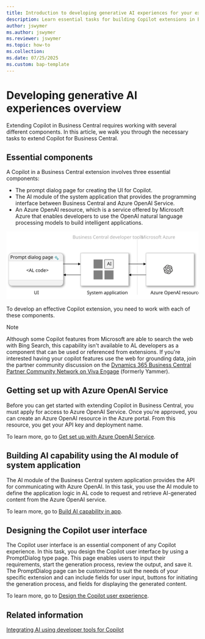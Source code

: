 ```yaml
---
title: Introduction to developing generative AI experiences for your extensions
description: Learn essential tasks for building Copilot extensions in Business Central. Discover key components like prompt dialog pages and Azure OpenAI integration.
author: jswymer
ms.author: jswymer
ms.reviewer: jswymer
ms.topic: how-to 
ms.collection:
ms.date: 07/25/2025
ms.custom: bap-template
---
```


# Developing generative AI experiences overview

Extending Copilot in Business Central requires working with several different components. In this article, we walk you through the necessary tasks to extend Copilot for Business Central.

## Essential components

A Copilot in a Business Central extension involves three essential components:

- The prompt dialog page for creating the UI for Copilot.
- The AI module of the system application that provides the programming interface between Business Central and Azure OpenAI Service.
- An Azure OpenAI resource, which is a service offered by Microsoft Azure that enables developers to use the OpenAI natural language processing models to build intelligent applications.

![Shows the tasks in the generative-AI development](media/dev-generative-ai-overview.svg)

To develop an effective Copilot extension, you need to work with each of these components.

> [!NOTE]
> Although some Copilot features from Microsoft are able to search the web with Bing Search, this capability isn't available to AL developers as a component that can be used or referenced from extensions. If you're interested having your copilot features use the web for grounding data, join the partner community discussion on the [Dynamics 365 Business Central Partner Community Network on Viva Engage](https://go.microsoft.com/fwlink/?linkid=2229283) (formerly Yammer).

## Getting set up with Azure OpenAI Service

Before you can get started with extending Copilot in Business Central, you must apply for access to Azure OpenAI Service. Once you're approved, you can create an Azure OpenAI resource in the Azure portal. From this resource, you get your API key and deployment name.

To learn more, go to [Get set up with Azure OpenAI Service](ai-dev-tools-get-started.md).

## Building AI capability using the AI module of system application

The AI module of the Business Central system application provides the API for communicating with Azure OpenAI. In this task, you use the AI module to define the application logic in AL code to request and retrieve AI-generated content from the Azure OpenAI service. 

To learn more, go to [Build AI capability in app](ai-build-capability-in-al.md).

## Designing the Copilot user interface

The Copilot user interface is an essential component of any Copilot experience. In this task, you design the Copilot user interface by using a PromptDialog type page. This page enables users to input their requirements, start the generation process, review the output, and save it. The PromptDialog page can be customized to suit the needs of your specific extension and can include fields for user input, buttons for initiating the generation process, and fields for displaying the generated content.

To learn more, go to [Design the Copilot user experience](ai-build-experience.md).

## Related information

[Integrating AI using developer tools for Copilot](ai-integration-landing-page.yml)

